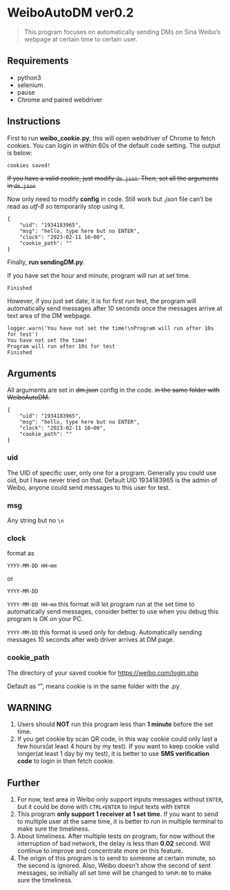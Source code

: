 # WeiboAutoDM ver0.2

> This program focuses on automatically sending DMs on Sina Weibo’s webpage at certain time to certain user.



## Requirements

- python3
- selenium
- pause
- Chrome and paired webdriver



## Instructions

First to run **weibo_cookie.py**, this will open webdriver of Chrome to fetch cookies. You can login in within 60s of the default code setting. The output is below:

```
cookies saved!
```

~~If you have a valid cookie, just modify `dm.json`. Then, set all the arguments in `dm.json`~~

Now only need to modify **config** in code. Still work but *.json* file can’t be read as *utf-8* so temporarily stop using it. 

```
{
    "uid": "1934183965",
    "msg": "hello, type here but no ENTER",
    "clock": "2023-02-11 16~00",
    "cookie_path": ""
}
```

Finally, **run sendingDM.py**.

If you have set the hour and minute, program will run at set time.

```
Finished
```

However, if you just set date, it is for first run test, the program will automatically send messages after 10 seconds once the messages arrive at text area of the DM webpage.

```
logger.warn('You have not set the time!\nProgram will run after 10s for test')
You have not set the time!
Program will run after 10s for test
Finished
```



## Arguments

All arguments are set in ~~dm.json~~ config in the code. ~~in the same folder with WeiboAutoDM.~~

```
{
    "uid": "1934183965",
    "msg": "hello, type here but no ENTER",
    "clock": "2023-02-11 16~00",
    "cookie_path": ""
}
```

### uid

The UID of specific user, only one for a program. Generally you could use oid, but I have never tried on that.
Default UID 1934183965 is the admin of Weibo, anyone could send messages to this user for test.

### msg

Any string but no `\n`

### clock

format as

`YYYY-MM-DD HH~mm`

or

`YYYY-MM-DD`

`YYYY-MM-DD HH~mm` this format will let program run at the set time to automatically send messages, consider better to use when you debug this program is OK on your PC.

`YYYY-MM-DD` this format is used only for debug. Automatically sending messages 10 seconds after web driver arrives at DM page.

### cookie_path

The directory of your saved cookie for https://weibo.com/login.php

Default as “”, means cookie is in the same folder with the .py



## WARNING

1. Users should **NOT** run this program less than **1 minute** before the set time.
2. If you get cookie by scan QR code, in this way cookie could only last a few hours(at least 4 hours by my test). If you want to keep cookie valid longer(at least 1 day by my test), it is better to use **SMS verification code** to login in then fetch cookie.



## Further

1. For now, text area in Weibo only support inputs messages without `ENTER`, but it could be done with `CTRL+ENTER` to input texts with `ENTER`
2. This program **only support 1 receiver at 1 set time**. If you want to send to multiple user at the same time, it is better to run in multiple terminal to make sure the timeliness.
3. About timeliness. After multiple tests on program, for now without the interruption of bad network, the delay is less than **0.02** second. Will continue to improve and concentrate more on this feature.
4. The origin of this program is to send to someone at certain minute, so the second is ignored. Also, Weibo doesn’t show the second of sent messages, so initially all set time will be changed to `%H%M:00` to make sure the timeliness.
